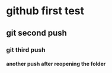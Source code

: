 # github first test

## git second push
### git third push
#### another push after reopening the folder
